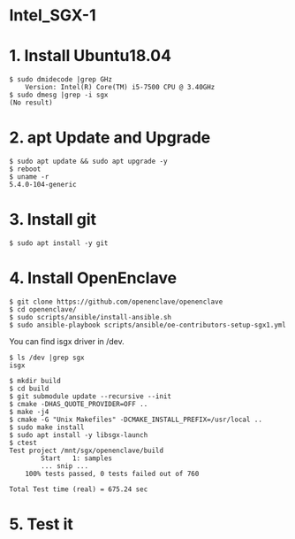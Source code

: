 # Intel_SGX-1

# 1. Install Ubuntu18.04
```
$ sudo dmidecode |grep GHz
	Version: Intel(R) Core(TM) i5-7500 CPU @ 3.40GHz
$ sudo dmesg |grep -i sgx
(No result)
```

# 2. apt Update and Upgrade
```
$ sudo apt update && sudo apt upgrade -y
$ reboot
$ uname -r
5.4.0-104-generic
```

# 3. Install git
```
$ sudo apt install -y git
```

# 4. Install OpenEnclave
```
$ git clone https://github.com/openenclave/openenclave
$ cd openenclave/
$ sudo scripts/ansible/install-ansible.sh
$ sudo ansible-playbook scripts/ansible/oe-contributors-setup-sgx1.yml
```
You can find isgx driver in /dev.
```
$ ls /dev |grep sgx
isgx
```
```
$ mkdir build
$ cd build 
$ git submodule update --recursive --init
$ cmake -DHAS_QUOTE_PROVIDER=OFF ..
$ make -j4
$ cmake -G "Unix Makefiles" -DCMAKE_INSTALL_PREFIX=/usr/local ..
$ sudo make install
$ sudo apt install -y libsgx-launch
$ ctest
Test project /mnt/sgx/openenclave/build
        Start   1: samples
        ... snip ...
	100% tests passed, 0 tests failed out of 760

Total Test time (real) = 675.24 sec
```

# 5. Test it
```


```

